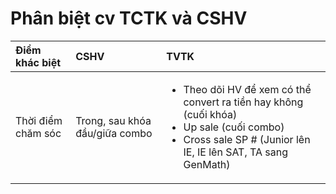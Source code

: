 # Phân biệt cv TCTK và CSHV

<table>
  <thead>
    <tr>
      <th style="text-align:left">&#x110;i&#x1EC3;m kh&#xE1;c bi&#x1EC7;t</th>
      <th style="text-align:left">CSHV</th>
      <th style="text-align:left">TVTK</th>
    </tr>
  </thead>
  <tbody>
    <tr>
      <td style="text-align:left">Th&#x1EDD;i &#x111;i&#x1EC3;m ch&#x103;m s&#xF3;c</td>
      <td style="text-align:left">Trong, sau kh&#xF3;a &#x111;&#x1EA7;u/gi&#x1EEF;a combo</td>
      <td style="text-align:left">
        <ul>
          <li>Theo d&#xF5;i HV &#x111;&#x1EC3; xem c&#xF3; th&#x1EC3; convert ra ti&#x1EC1;n
            hay kh&#xF4;ng (cu&#x1ED1;i kh&#xF3;a)</li>
          <li>Up sale (cu&#x1ED1;i combo)</li>
          <li>Cross sale SP # (Junior l&#xEA;n IE, IE l&#xEA;n SAT, TA sang GenMath)</li>
        </ul>
      </td>
    </tr>
  </tbody>
</table>

